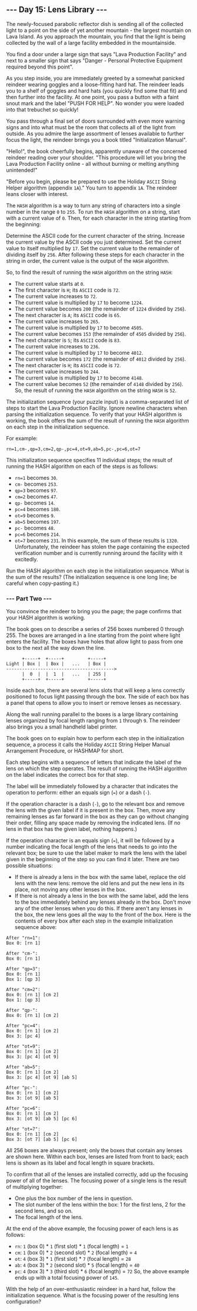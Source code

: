 ## --- Day 15: Lens Library ---
The newly-focused parabolic reflector dish is sending all of the collected light to a point on the side of yet another mountain - the largest mountain on Lava Island. As you approach the mountain, you find that the light is being collected by the wall of a large facility embedded in the mountainside.

You find a door under a large sign that says "Lava Production Facility" and next to a smaller sign that says "Danger - Personal Protective Equipment required beyond this point".

As you step inside, you are immediately greeted by a somewhat panicked reindeer wearing goggles and a loose-fitting hard hat. The reindeer leads you to a shelf of goggles and hard hats (you quickly find some that fit) and then further into the facility. At one point, you pass a button with a faint snout mark and the label "PUSH FOR HELP". No wonder you were loaded into that trebuchet so quickly!

You pass through a final set of doors surrounded with even more warning signs and into what must be the room that collects all of the light from outside. As you admire the large assortment of lenses available to further focus the light, the reindeer brings you a book titled "Initialization Manual".

"Hello!", the book cheerfully begins, apparently unaware of the concerned reindeer reading over your shoulder. "This procedure will let you bring the Lava Production Facility online - all without burning or melting anything unintended!"

"Before you begin, please be prepared to use the Holiday `ASCII` String Helper algorithm (appendix `1A`)." You turn to appendix `1A`. The reindeer leans closer with interest.

The `HASH` algorithm is a way to turn any string of characters into a single number in the range `0` to `255`. To run the `HASH` algorithm on a string, start with a current value of `0`. Then, for each character in the string starting from the beginning:

Determine the ASCII code for the current character of the string.
Increase the current value by the ASCII code you just determined.
Set the current value to itself multiplied by `17`.
Set the current value to the remainder of dividing itself by `256`.
After following these steps for each character in the string in order, the current value is the output of the `HASH` algorithm.

So, to find the result of running the `HASH` algorithm on the string `HASH`:

 - The current value starts at `0`.
 - The first character is `H`; its `ASCII` code is `72`.
 - The current value increases to `72`.
 - The current value is multiplied by `17` to become `1224`.
 - The current value becomes `200` (the remainder of `1224` divided by `256`).
 - The next character is `A`; its `ASCII` code is `65`.
 - The current value increases to `265`.
 - The current value is multiplied by `17` to become `4505`.
 - The current value becomes `153` (the remainder of `4505` divided by `256`).
 - The next character is `S`; its `ASCII` code is `83`.
 - The current value increases to `236`.
 - The current value is multiplied by `17` to become `4012`.
 - The current value becomes `172` (the remainder of `4012` divided by `256`).
 - The next character is `H`; its `ASCII` code is `72`.
 - The current value increases to `244`.
 - The current value is multiplied by `17` to become `4148`.
 - The current value becomes `52` (the remainder of `4148` divided by `256`).
So, the result of running the `HASH` algorithm on the string `HASH` is `52`.

The initialization sequence (your puzzle input) is a comma-separated list of steps to start the Lava Production Facility. Ignore newline characters when parsing the initialization sequence. To verify that your HASH algorithm is working, the book offers the sum of the result of running the `HASH` algorithm on each step in the initialization sequence.

For example:

```
rn=1,cm-,qp=3,cm=2,qp-,pc=4,ot=9,ab=5,pc-,pc=6,ot=7
```
This initialization sequence specifies 11 individual steps; the result of running the HASH algorithm on each of the steps is as follows:

 - `rn=1` becomes `30`.
 - `cm-` becomes `253`.
 - `qp=3` becomes `97`.
 - `cm=2` becomes `47`.
 - `qp-` becomes `14`.
 - `pc=4` becomes `180`.
 - `ot=9` becomes `9`.
 - `ab=5` becomes `197`.
 - `pc-` becomes `48`.
 - `pc=6` becomes `214`.
 - `ot=7` becomes `231`.
In this example, the sum of these results is `1320`. Unfortunately, the reindeer has stolen the page containing the expected verification number and is currently running around the facility with it excitedly.

Run the HASH algorithm on each step in the initialization sequence. What is the sum of the results? (The initialization sequence is one long line; be careful when copy-pasting it.)

### --- Part Two ---
You convince the reindeer to bring you the page; the page confirms that your HASH algorithm is working.

The book goes on to describe a series of 256 boxes numbered 0 through 255. The boxes are arranged in a line starting from the point where light enters the facility. The boxes have holes that allow light to pass from one box to the next all the way down the line.

```
      +-----+  +-----+         +-----+
Light | Box |  | Box |   ...   | Box |
----------------------------------------->
      |  0  |  |  1  |   ...   | 255 |
      +-----+  +-----+         +-----+
```
Inside each box, there are several lens slots that will keep a lens correctly positioned to focus light passing through the box. The side of each box has a panel that opens to allow you to insert or remove lenses as necessary.

Along the wall running parallel to the boxes is a large library containing lenses organized by focal length ranging from `1` through `9`. The reindeer also brings you a small handheld label printer.

The book goes on to explain how to perform each step in the initialization sequence, a process it calls the Holiday `ASCII` String Helper Manual Arrangement Procedure, or HASHMAP for short.

Each step begins with a sequence of letters that indicate the label of the lens on which the step operates. The result of running the HASH algorithm on the label indicates the correct box for that step.

The label will be immediately followed by a character that indicates the operation to perform: either an equals sign (`=`) or a dash (`-`).

If the operation character is a dash (`-`), go to the relevant box and remove the lens with the given label if it is present in the box. Then, move any remaining lenses as far forward in the box as they can go without changing their order, filling any space made by removing the indicated lens. (If no lens in that box has the given label, nothing happens.)

If the operation character is an equals sign (`=`), it will be followed by a number indicating the focal length of the lens that needs to go into the relevant box; be sure to use the label maker to mark the lens with the label given in the beginning of the step so you can find it later. There are two possible situations:

 - If there is already a lens in the box with the same label, replace the old lens with the new lens: remove the old lens and put the new lens in its place, not moving any other lenses in the box.
 - If there is not already a lens in the box with the same label, add the lens to the box immediately behind any lenses already in the box. Don't move any of the other lenses when you do this. If there aren't any lenses in the box, the new lens goes all the way to the front of the box.
Here is the contents of every box after each step in the example initialization sequence above:

```
After "rn=1":
Box 0: [rn 1]

After "cm-":
Box 0: [rn 1]

After "qp=3":
Box 0: [rn 1]
Box 1: [qp 3]

After "cm=2":
Box 0: [rn 1] [cm 2]
Box 1: [qp 3]

After "qp-":
Box 0: [rn 1] [cm 2]

After "pc=4":
Box 0: [rn 1] [cm 2]
Box 3: [pc 4]

After "ot=9":
Box 0: [rn 1] [cm 2]
Box 3: [pc 4] [ot 9]

After "ab=5":
Box 0: [rn 1] [cm 2]
Box 3: [pc 4] [ot 9] [ab 5]

After "pc-":
Box 0: [rn 1] [cm 2]
Box 3: [ot 9] [ab 5]

After "pc=6":
Box 0: [rn 1] [cm 2]
Box 3: [ot 9] [ab 5] [pc 6]

After "ot=7":
Box 0: [rn 1] [cm 2]
Box 3: [ot 7] [ab 5] [pc 6]
```
All 256 boxes are always present; only the boxes that contain any lenses are shown here. Within each box, lenses are listed from front to back; each lens is shown as its label and focal length in square brackets.

To confirm that all of the lenses are installed correctly, add up the focusing power of all of the lenses. The focusing power of a single lens is the result of multiplying together:

 - One plus the box number of the lens in question.
 - The slot number of the lens within the box: 1 for the first lens, 2 for the second lens, and so on.
 - The focal length of the lens.

At the end of the above example, the focusing power of each lens is as follows:


 - `rn`: `1` (box 0) * `1` (first slot) * `1` (focal length) = `1`
 - `cm`: `1` (box 0) * `2` (second slot) * `2` (focal length) = `4`
 - `ot`: `4` (box 3) * `1` (first slot) * `7` (focal length) = `28`
 - `ab`: `4` (box 3) * `2` (second slot) * `5` (focal length) = `40`
 - `pc`: `4` (box 3) * `3` (third slot) * `6` (focal length) = `72`
So, the above example ends up with a total focusing power of `145`.

With the help of an over-enthusiastic reindeer in a hard hat, follow the initialization sequence. What is the focusing power of the resulting lens configuration?